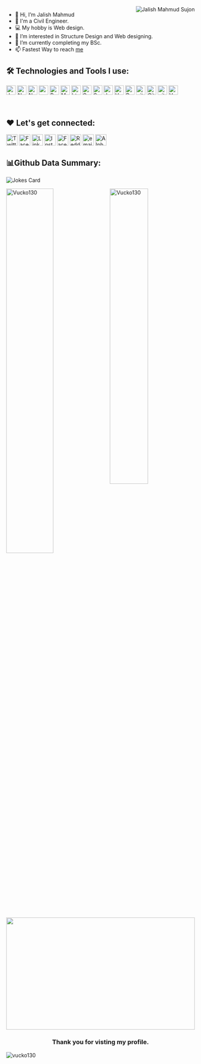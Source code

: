 <img align="right" alt="Jalish Mahmud Sujon" src="https://img.icons8.com/external-victoruler-linear-colour-victoruler/228/000000/external-boy-people-victoruler-linear-colour-victoruler-3.png"/>

- 👋 Hi, I’m Jalish Mahmud
- 👷 I'm a Civil Engineer. 
- 💻 My hobby is Web design.
- 👀 I’m interested in Structure Design and Web designing.
- 🌱 I’m currently completing my BSc.
- 📫 Fastest Way to reach [me](mailto:jalish@alphaxb.com)

## 🛠️ Technologies and Tools I use:

<p>
<img alt="Javascript" src="https://img.shields.io/badge/JavaScript-323330?style=for-the-badge&logo=javascript&logoColor=F7DF1E"  height="25px"/>
<img alt="NextJs" src="https://img.shields.io/badge/Next-black?style=for-the-badge&logo=next.js&logoColor=white" height="25px"/>
<img alt="Nodejs" src="https://img.shields.io/badge/-Nodejs-43853d?style=flat-square&logo=Node.js&logoColor=white"  height="25px"/>
<img alt="npm" src="https://img.shields.io/badge/NPM-%23000000.svg?style=for-the-badge&logo=npm&logoColor=white" height="25px"/>
<img alt="Brave browser" src="https://img.shields.io/badge/-Brave_Browser-FB542B?style=flat-square&logo=brave&logoColor=white" height="25px"/>
<img alt="Material UI" src="https://img.shields.io/badge/Material--UI-0081CB?style=for-the-badge&logo=material-ui&logoColor=white" height="25px"/>
<img alt="html5" src="https://img.shields.io/badge/HTML5-E34F26?style=for-the-badge&logo=html5&logoColor=white" height="25px"/>
<img alt="Css3" src="https://img.shields.io/badge/CSS3-1572B6?style=for-the-badge&logo=css3&logoColor=white" height="25px"/>
<img alt="Sass" src="https://img.shields.io/badge/Sass-CC6699?style=flat-square&logo=Sass&logoColor=white" height="25px"/>
<img alt="Jquery" src="https://img.shields.io/badge/jquery-%230769AD.svg?style=for-the-badge&logo=jquery&logoColor=white" height="25px"/>
<img alt="Vscode" src="https://img.shields.io/badge/-VSCode-000000?style=flat&logo=visual-studio-code&logoColor=007ACC" height='25px'>
<img alt="Prettier" src="https://img.shields.io/badge/-Prettier-F7B93E?style=flat-square&logo=prettier&logoColor=white" height="25px"/>
<img alt="git" src="https://img.shields.io/badge/-Git-F05032?style=flat-square&logo=git&logoColor=white" height="25px"/>
<img alt="Github" src="https://img.shields.io/badge/-Github-F05032?style=flat-square&logo=github&logoColor=white" height="25px"/>
<img alt="github actions" src="https://img.shields.io/badge/-Github_Actions-2088FF?style=flat-square&logo=github-actions&logoColor=white" height="25px"/>  
<img alt="Vercel" src="https://img.shields.io/badge/Vercel-000000?style=for-the-badge&logo=vercel&logoColor=white" height="25px" />

</p>

<br>

## ❤️ Let's get connected:

<!-- <p>
<a href="https://twitter.com/jalishmahmud">
  <img align="left" alt="Jalish Mahmud Sujon | Twitter" width="30px" src="https://raw.githubusercontent.com/Vucko130/Vucko130/main/assets/twitter.svg" /></a>
  
<a href="https://facebook.com/jalishmahmudsujon">
  <img align="left" alt="Jalish Mahmud Sujon | Facebook" width="30px" src="https://raw.githubusercontent.com/Vucko130/Vucko130/main/assets/facebook.svg" /></a>
  
<a href="https://www.reddit.com/user/Vucko130">
  <img align="left" alt="Jalish Mahmud Sujon | Reddit" width="30px" src="https://raw.githubusercontent.com/Vucko130/Vucko130/main/assets/reddit.svg" /></a>
  
<a href="https://t.me/Vucko130">
  <img align="left" alt="Jalish Mahmud Sujon | Telegram" width="30px" src="https://raw.githubusercontent.com/Vucko130/Vucko130/main/assets/telegram-app.svg" /></a>
  
<a href="mailto:jalish@alphaxb.com">
  <img align="left" alt="Jalish Mahmud Sujon | Email" width="30px" src="https://github.com/Vucko130/Vucko130/raw/main/assets/email-sign-48.png" /></a>
  
<a href="https://alphaxb.com">
  <img align="left" alt="Jalish Mahmud Sujon | Website" width="30px" src="https://github.com/Vucko130/Vucko130/raw/main/assets/website-48.png" /></a>
<br> -->

<p>
 <a href="https://twitter.com/jalishmahmud" target="_blank"><img alt="Twitter" src="https://img.shields.io/badge/twitter-%231DA1F2.svg?&style=for-the-badge&logo=twitter&logoColor=white"  height="30px"/></a> 
  <a href="https://twitter.com/jalishmahmudsujon" target="_blank"><img alt="Facebook" src="https://img.shields.io/badge/facebook-%231DA1F2.svg?&style=for-the-badge&logo=facebook&logoColor=white"  height="30px"/></a>
<a href="https://www.linkedin.com/in/jalish-mahmud-sujon-ba1928101" target="_blank"><img alt="LinkedIn" src="https://img.shields.io/badge/linkedin-%230077B5.svg?&style=for-the-badge&logo=linkedin&logoColor=white"  height="30px"/></a> 
<a href="https://www.instagram.com/Vucko130" target="_blank"><img alt="Instagram" src="https://img.shields.io/badge/Instagram-E4405F?style=for-the-badge&logo=instagram&logoColor=white"  height="30px"/></a>
<a href="https://t.me/Vucko130" target="_blank"><img alt="Facebook" src="https://img.shields.io/badge/telegram-%231DA1F2.svg?&style=for-the-badge&logo=telegram&logoColor=white"  height="30px"/></a>
<a href="https://www.reddit/user/Vucko130" target="_blank"><img alt="Reddit" src="https://img.shields.io/badge/Reddit-FF4500?style=for-the-badge&logo=reddit&logoColor=white"  height="30px"/></a>
<a href="mailto:jalish@alphaxb.com" target="_blank"><img alt="email" src="https://img.shields.io/badge/gmail-d14836.svg?&style=for-the-badge&logo=gmail&logoColor=white"  height="30px"/></a>
<a href="https://alphaxb.com" target="_blank"><img alt="AlphaXB" src="https://img.shields.io/badge/website-%231DA1F2.svg?&style=for-the-badge&logo=website&logoColor=white"  height="30px"/></a>
</p>

## 📊Github Data Summary:
![Jokes Card](https://readme-jokes.vercel.app/api?theme=blueberry)
<p>

<a href="#Vucko130-title">
<img width="50%" src="https://github-readme-stats.vercel.app/api?username=Vucko130&show_icons=true&title_color=2a50f7&icon_color=2a50f7&text_color=ffffff&bg_color=040404&border_color=2a50f7" alt="Vucko130" align="left" />
</a>

<a href="#Vucko130-title">
<img width="45%" src="https://github-readme-stats.vercel.app/api/top-langs/?username=Vucko130&title_color=2a50f7&text_color=ffffff&bg_color=040404&langs_count=8&layout=compact&border_color=2a50f7" alt="Vucko130" align="right" />
</a>

</div>
<p align = "center">
  <img width = "100%" height ="300" src="https://github-profile-summary-cards.vercel.app/api/cards/profile-details?username=Vucko130&theme=github_dark" /></a>
</p>



</div>
<p>
<h3 style="text-align:center;"> Thank you for visting my profile. </h3>
</p>
  
<p align="left"> <img src="https://komarev.com/ghpvc/?username=vucko130&label=Profile%20views&color=0e75b6&style=flat" alt="vucko130" /> </p>

<!---
Vucko130/Vucko130 is a ✨ special ✨ repository because its `README.md` (this file) appears on your GitHub profile.
You can click the Preview link to take a look at your changes.
--->
